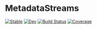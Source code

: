 # MetadataStreams

[![Stable](https://img.shields.io/badge/docs-stable-blue.svg)](https://JuliaIO.github.io/MetadataStreams.jl/stable/)
[![Dev](https://img.shields.io/badge/docs-dev-blue.svg)](https://JuliaIO.github.io/MetadataStreams.jl/dev/)
[![Build Status](https://github.com/JuliaIO/MetadataStreams.jl/actions/workflows/CI.yml/badge.svg?branch=main)](https://github.com/JuliaIO/MetadataStreams.jl/actions/workflows/CI.yml?query=branch%3Amain)
[![Coverage](https://codecov.io/gh/JuliaIO/MetadataStreams.jl/branch/main/graph/badge.svg)](https://codecov.io/gh/JuliaIO/MetadataStreams.jl)

